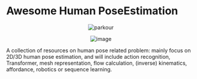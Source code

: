 # Awesome Human PoseEstimation



<div align="center">

  ![parkour](https://user-images.githubusercontent.com/38063309/124941540-d40e3c00-e045-11eb-99b8-c06b706e6218.gif)

  ![image](https://user-images.githubusercontent.com/38063309/124938890-a1634400-e043-11eb-8196-e588d25f0284.png)
  
</div>

  A collection of resources on human pose related problem: mainly focus on 2D/3D human pose estimation, and will include action recognition, Transformer, mesh representation, flow calculation, (inverse) kinematics, affordance, robotics or sequence learning.
